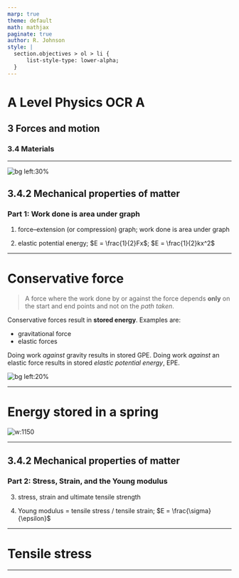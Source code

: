 ```yaml
---
marp: true
theme: default
math: mathjax
paginate: true
author: R. Johnson
style: |
  section.objectives > ol > li {
      list-style-type: lower-alpha;
  }
---
```


# A Level Physics OCR A
## 3 Forces and motion
### 3.4 Materials

---

<!-- _class: objectives -->

![bg left:30%](https://images.unsplash.com/photo-1492962827063-e5ea0d8c01f5?ixlib=rb-4.0.3&ixid=MnwxMjA3fDB8MHxwaG90by1wYWdlfHx8fGVufDB8fHx8&auto=format&fit=crop&w=2121&q=80)
## 3.4.2 Mechanical properties of matter 
### Part 1: Work done is area under graph


1. force–extension (or compression) graph; work done is area under graph

2. elastic potential energy; $E = \frac{1}{2}Fx$; $E = \frac{1}{2}kx^2$

---

# Conservative force
> A force where the work done by or against the force depends **only** on the start and end points and not on the _path taken_.

Conservative forces result in **stored energy**. Examples are:
- gravitational force
- elastic forces

Doing work *against* gravity results in stored GPE.
Doing work *against* an elastic force results in stored _elastic potential energy_, EPE.

![bg left:20%](http://2.bp.blogspot.com/_P4EHIyposmM/TImv2-brnOI/AAAAAAAAAMw/nK-NO8JUSEU/s1600/1781_PotApp_FlexibleMetal_Spring_Big.jpg)

---

# Energy stored in a spring

![w:1150](https://s3-us-west-2.amazonaws.com/courses-images-archive-read-only/wp-content/uploads/sites/222/2014/12/20102817/Figure_08_04_01a.jpg)

---

## 3.4.2 Mechanical properties of matter 
### Part 2: Stress, Strain, and the Young modulus

3. stress, strain and ultimate tensile strength

4. Young modulus = tensile stress / tensile strain; $E = \frac{\sigma}{\epsilon}$

---

# Tensile stress



---